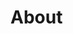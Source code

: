 # About

<!-- I've joined the University of Pennsylvania as a postdoctoral researcher in the Department of Biostatistics, Epidemiology, & Informatics (AI4AD project). My research interests lie in the intersection of machine learning/data mining and biomedical informatics.

Previously, I graduated as a PhD from the Department of Computer Science at the University of British Columbia. -->
